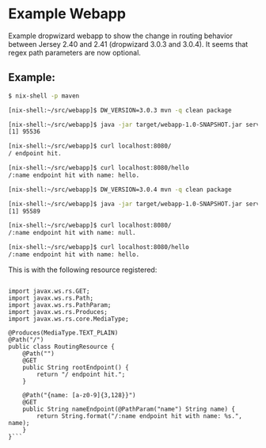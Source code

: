 # Example Webapp

Example dropwizard webapp to show the change in routing behavior between Jersey 2.40 and 2.41 (dropwizard 3.0.3 and 3.0.4). It seems that regex path parameters are now optional.

## Example:

```sh
$ nix-shell -p maven

[nix-shell:~/src/webapp]$ DW_VERSION=3.0.3 mvn -q clean package

[nix-shell:~/src/webapp]$ java -jar target/webapp-1.0-SNAPSHOT.jar server >/dev/null &
[1] 95536

[nix-shell:~/src/webapp]$ curl localhost:8080/
/ endpoint hit.

[nix-shell:~/src/webapp]$ curl localhost:8080/hello
/:name endpoint hit with name: hello.

[nix-shell:~/src/webapp]$ DW_VERSION=3.0.4 mvn -q clean package

[nix-shell:~/src/webapp]$ java -jar target/webapp-1.0-SNAPSHOT.jar server >/dev/null &
[1] 95589

[nix-shell:~/src/webapp]$ curl localhost:8080/
/:name endpoint hit with name: null.

[nix-shell:~/src/webapp]$ curl localhost:8080/hello
/:name endpoint hit with name: hello.
```

This is with the following resource registered:

```package com.eddsteel.resources;

import javax.ws.rs.GET;
import javax.ws.rs.Path;
import javax.ws.rs.PathParam;
import javax.ws.rs.Produces;
import javax.ws.rs.core.MediaType;

@Produces(MediaType.TEXT_PLAIN)
@Path("/")
public class RoutingResource {
    @Path("")
    @GET
    public String rootEndpoint() {
        return "/ endpoint hit.";
    }

    @Path("{name: [a-z0-9]{3,128}}")
    @GET
    public String nameEndpoint(@PathParam("name") String name) {
        return String.format("/:name endpoint hit with name: %s.", name);
    }
}```

